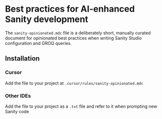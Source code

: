 # Best practices for AI-enhanced Sanity development

The `sanity-opinionated.mdc` file is a deliberately short, manually curated document for opinionated best practices when writing Sanity Studio configuration and GROQ queries.

## Installation

### Cursor

Add the file to your project at `.cursor/rules/sanity-opinionated.mdc`

### Other IDEs

Add the file to your project as a `.txt` file and refer to it when prompting new Sanity code
